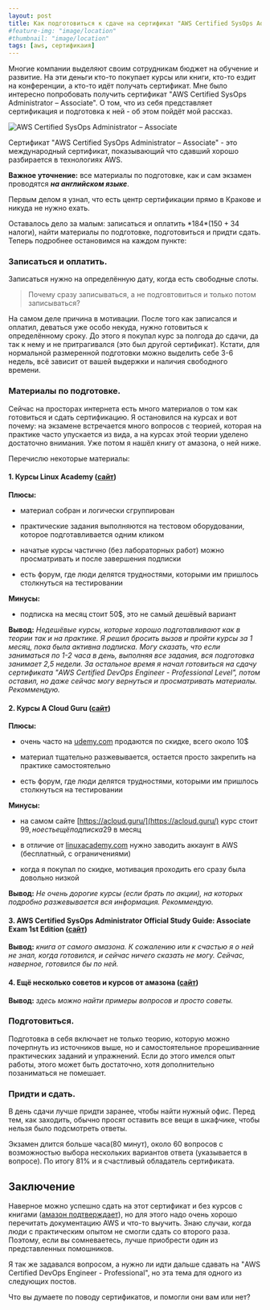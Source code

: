 ```yaml
---
layout: post
title: Как подготовиться к сдаче на сертификат "AWS Certified SysOps Administrator – Associate" 
#feature-img: "image/location"
#thumbnail: "image/location"
tags: [aws, сертификаия]
---
```


Многие компании выделяют своим сотрудникам бюджет на обучение и развитие. На эти деньги кто-то покупает курсы или книги, кто-то ездит на конференции, а кто-то идёт получать сертификат. Мне было интересно попробовать получить сертификат "AWS Certified SysOps Administrator – Associate".
О том, что из себя представляет сертификация и подготовка к ней - об этом пойдёт мой рассказ.
<!--more-->

![AWS Certified SysOps Administrator – Associate](/assets/img/aws-certification-preparation/aws_certified_logo.png)

Сертификат "AWS Certified SysOps Administrator – Associate" - это международный сертификат, показывающий что сдавший хорошо разбирается в технологиях AWS.

**Важное уточнение:** все материалы по подготовке, как и сам экзамен проводятся __*на английском языке*__.

Первым делом я узнал, что есть центр сертификации прямо в Кракове и никуда не нужно ехать.

Оставалось дело за малым: записаться и оплатить *184$* (150 + 34$ налоги), найти материалы по подготовке, подготовиться и придти сдать.
Теперь подробнее остановимся на каждом пункте:

### Записаться и оплатить. 

Записаться нужно на определённую дату, когда есть свободные слоты.

> Почему сразу записываться, а не подговтовиться и только потом записываться?

На самом деле причина в мотивации. После того как записался и оплатил, деваться уже особо некуда, нужно готовиться к определённому сроку. До этого я покупал курс за полгода до сдачи, да так к нему и не притрагивался (это был другой сертификат). Кстати, для нормальной размеренной подготовки можно выделить себе 3-6 недель, всё зависит от вашей выдержки и наличия свободного времени.

### Материалы по подготовке.

Сейчас на просторах интернета есть много материалов о том как готовиться и сдать сертификацию. Я остановился на курсах и вот почему: на экзамене встречается много вопросов с теорией, которая на практике часто упускается из вида, а на курсах этой теории уделено достаточно внимания. Уже потом я нашёл книгу от амазона, о ней ниже.

Перечислю некоторые материалы:

#### 1. Курсы Linux Academy ([сайт](https://linuxacademy.com/amazon-web-services/training/course/name/aws-certified-sysops-administrator-associate))

**Плюсы:**

- материал собран и логически сгруппирован

- практические задания выполняются на тестовом оборудовании, которое подготавливается одним кликом

- начатые курсы частично (без лабораторных работ) можно просматривать и после завершения подписки

- есть форум, где люди делятся трудностями, которыми им пришлось столкнуться на тестировании

**Минусы:**

- подписка на месяц стоит 50$, это не самый дешёвый вариант


**Вывод:**
_Недешёвые курсы, которые хорошо подготавливают как в теории так и на практике. Я решил бросить вызов и пройти курсы за 1 месяц, пока была активна подписка. Могу сказать, что если заниматься по 1-2 часа в день, выполняя все задания, вся подготовка занимает 2,5 недели. За остальное время я начал готовиться на сдачу сертификата "AWS Certified DevOps Engineer - Professional Level", потом оставил, но даже сейчас могу вернуться и просматривать материалы. Рекоммендую._


#### 2. Курсы A Cloud Guru ([сайт](https://acloud.guru/learn/aws-certified-sysops-administrator-associate))


**Плюсы:**

- очень часто на [udemy.com](https://www.udemy.com/courses/search/?q=aws%20sysops&src=ukw) продаются по скидке, всего около 10$

- материал тщательно разжевывается, остается просто закрепить на практике самостоятельно

- есть форум, где люди делятся трудностями, которыми им пришлось столкнуться на тестировании

**Минусы:**

- на самом сайте [https://acloud.guru/](https://acloud.guru/) курс стоит 99$, но есть ещё подписка 29$ в месяц

- в отличие от [linuxacademy.com](https://linuxacademy.com) нужно заводить аккаунт в AWS (бесплатный, с ограничениями)

- когда я покупал по скидке, мотивация проходить его сразу была довольно низкой

**Вывод:**
_Не очень дорогие курсы (если брать по акции), на которых подробно разжевывается вся информация. Рекоммендую._

#### 3. AWS Certified SysOps Administrator Official Study Guide: Associate Exam 1st Edition ([сайт](https://www.amazon.com/Certified-SysOps-Administrator-Official-Study/dp/1119377420))

**Вывод:**
_книга от самого амазона. К сожалению или к счастью я о ней не знал, когда готовился, и сейчас ничего сказать не могу. Сейчас, наверное, готовился бы по ней._


#### 4. Ещё несколько советов и курсов от амазона ([сайт](https://aws.amazon.com/ru/certification/certification-prep/))

**Вывод:**
_здесь можно найти примеры вопросов и просто советы._


### Подготовиться.

Подготовка в себя включает не только теорию, которую можно почерпнуть из источников выше, но и самостоятельное прорешиванние практических заданий и упражнений. Если до этого имелся опыт работы, этого может быть достаточно, хотя дополнительно позаниматься не помешает.


### Придти и сдать.

В день сдачи лучше придти заранее, чтобы найти нужный офис. Перед тем, как заходить, обычно просят оставить все вещи в шкафчике, чтобы нельзя было подсмотреть ответы.

Экзамен длится больше часа(80 минут), около 60 вопросов с возможностью выбора нескольких вариантов ответа (указывается в вопросе). По итогу 81% и я счастливый обладатель сертификата.

## Заключение

Наверное можно успешно сдать на этот сертификат и без курсов с книгами ([амазон подтверждает](https://aws.amazon.com/ru/certification/faqs/)), но для этого надо очень хорошо перечитать документацию AWS и что-то выучить. Знаю случаи, когда люди с практическим опытом не смогли сдать со второго раза. Поэтому, если вы сомневаетесь, лучше приобрести один из представленных помошников.

Я так же задавался вопросом, а нужно ли идти дальше сдавать на "AWS Certified DevOps Engineer - Professional", но эта тема для одного из следующих постов.

Что вы думаете по поводу сертификатов, и помогли они вам или нет?
